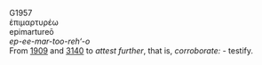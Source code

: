 <body>
  <p>G1957<br>  ἐπιμαρτυρέω  <br> epimartureō  <br><i>ep-ee-mar-too-reh‘-o </i><br>From <a href="g1909.htm">1909</a> and <a href="g3140.htm">3140</a>  to <i>attest</i> <i>further</i>, that is, <i>corroborate:</i> - testify.<br></p>
 </body>